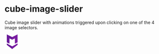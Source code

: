 # cube-image-slider


Cube image slider with animations triggered upon clicking on one of the 4 image selectors.

![cube-slider](https://github.com/adam-p/markdown-here/raw/master/src/common/images/icon48.png "Logo Title Text 1")
